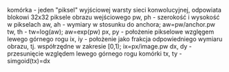 komórka - jeden "piksel" wyjściowej warsty sieci konwolucyjnej, odpowiata blokowi 32x32 piksele obrazu wejściowego
pw, ph - szerokość i wysokość w pikselach
aw, ah - wymiary w stosunku do anchora; aw=pw/anchor.pw
tw, th - tw=log(aw); aw=exp(pw)
px, py - położenie pikselowe wzglęgem lewego górnego rogu
ix, iy - położenie jako frakcja odpowiedniego wymiaru obrazu, tj. współrzędne w zakresie [0,1); ix=px/image.pw
dx, dy - przesunięcie względem lewego górnego rogu komórki
tx, ty - simgoid(tx)=dx
